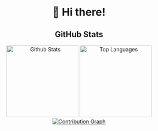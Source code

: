 <h1 align="center">👋 Hi there!</h1>

<h2 align = "center">GitHub Stats</h2>
<div> 
<p align = "center">
  <a href="https://github.com/pascua28"><img alt="Github Stats" src="https://github-readme-stats.vercel.app/api/?username=pascua28&show_icons=true&include_all_commits=true&count_private=true&theme=material-palenight&hide_border=true&bg_color=1F222E&title_color=F85D7F&icon_color=F8D866&line_height=28&rank_icon=github" height="192px"/></a>
  <a href="https://github.com/pascua28"><img alt="Top Languages" src="https://denvercoder1-github-readme-stats.vercel.app/api/top-langs/?username=pascua28&langs_count=8&layout=compact&theme=material-palenight&hide_border=true&bg_color=1F222E&title_color=F85D7F&icon_color=F8D866" height="192px"/></a>
  <a href="https://github.com/pascua28"><img alt="Contribution Graph" src="https://github-readme-activity-graph.vercel.app/graph?username=pascua28&theme=dracula&bg_color=1F222E&title_color=F85D7F&point=F8D866&line=F85D7F&color=a6accd&hide_border=true&radius=4.5" /></a>
</p>
</div>
<br>
